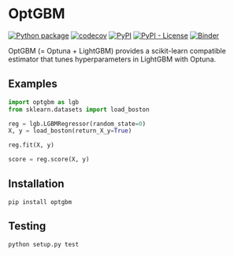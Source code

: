 # OptGBM

[![Python package](https://github.com/Y-oHr-N/OptGBM/workflows/Python%20package/badge.svg?branch=master)](https://github.com/Y-oHr-N/OptGBM/actions?query=workflow%3A%22Python+package%22)
[![codecov](https://codecov.io/gh/Y-oHr-N/OptGBM/branch/master/graph/badge.svg)](https://codecov.io/gh/Y-oHr-N/OptGBM)
[![PyPI](https://img.shields.io/pypi/v/OptGBM)](https://pypi.org/project/OptGBM/)
[![PyPI - License](https://img.shields.io/pypi/l/OptGBM)](https://pypi.org/project/OptGBM/)
[![Binder](https://mybinder.org/badge.svg)](https://mybinder.org/v2/gh/Y-oHr-N/OptGBM/master)

OptGBM (= Optuna + LightGBM) provides a scikit-learn compatible estimator that tunes hyperparameters in LightGBM with Optuna.

## Examples

```python
import optgbm as lgb
from sklearn.datasets import load_boston

reg = lgb.LGBMRegressor(random_state=0)
X, y = load_boston(return_X_y=True)

reg.fit(X, y)

score = reg.score(X, y)
```

## Installation

```
pip install optgbm
```

## Testing

```
python setup.py test
```
